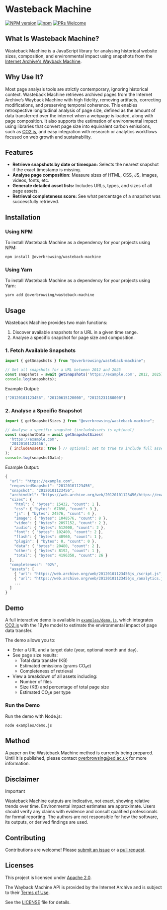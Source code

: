 # Wasteback Machine

[![NPM version](https://img.shields.io/npm/v/@overbrowsing/wasteback-machine.svg)](https://www.npmjs.com/package/@overbrowsing/wasteback-machine)
[![npm](https://img.shields.io/npm/dt/@overbrowsing/wasteback-machine.svg)](https://www.npmtrends.com/@overbrowsing/wasteback-machine)
[![PRs Welcome](https://img.shields.io/badge/PRs-welcome-brightgreen.svg)](https://egghead.io/courses/how-to-contribute-to-an-open-source-project-on-github)

## What Is Wasteback Machine?

Wasteback Machine is a JavaScript library for analysing historical website sizes, composition, and environmental impact using snapshots from the [Internet Archive's Wayback Machine](https://web.archive.org).

## Why Use It?

Most page analysis tools are strictly contemporary, ignoring historical context. Wasteback Machine retrieves archived pages from the Internet Archive’s Wayback Machine with high fidelity, removing artifacts, correcting modifications, and preserving temporal coherence. This enables retrospective longitudinal analysis of page size, defined as the amount of data transferred over the internet when a webpage is loaded, along with page composition. It also supports the estimation of environmental impact using libraries that convert page size into equivalent carbon emissions, such as [CO2.js](https://developers.thegreenwebfoundation.org/co2js/overview), and easy integration with research or analytics workflows focused on web growth and sustainability.

## Features

- **Retrieve snapshots by date or timespan:** Selects the nearest snapshot if the exact timestamp is missing.
- **Analyse page composition:** Measure sizes of HTML, CSS, JS, images, videos, fonts, etc.
- **Generate detailed asset lists:** Includes URLs, types, and sizes of all page assets.
- **Retrieval completeness score:** See what percentage of a snapshot was successfully retrieved.

## Installation

### Using NPM

To install Wasteback Machine as a dependency for your projects using NPM:

```sh
npm install @overbrowsing/wasteback-machine
```

### Using Yarn

To install Wasteback Machine as a dependency for your projects using Yarn:

```sh
yarn add @overbrowsing/wasteback-machine
```

## Usage

Wasteback Machine provides two main functions:

1. Discover available snapshots for a URL in a given time range.
2. Analyse a specific snapshot for page size and composition.

### 1. Fetch Available Snapshots

```javascript
import { getSnapshots } from "@overbrowsing/wasteback-machine";

// Get all snapshots for a URL between 2012 and 2025
const snapshots = await getSnapshots('https://example.com', 2012, 2025);
console.log(snapshots);
```

Example Output:

```javascript
["20120101123456", "20120615120000", "20121231180000"]
```

### 2. Analyse a Specific Snapshot

```javascript
import { getSnapshotSizes } from "@overbrowsing/wasteback-machine";

// Analyse a specific snapshot (includeAssets is optional)
const snapshotData = await getSnapshotSizes(
  'https://example.com',
  '20120101123456',
  { includeAssets: true } // optional: set to true to include full asset list
);
console.log(snapshotData);
```

Example Output:

```js
{
  "url": "https://example.com",
  "requestedSnapshot": "20120101123456",
  "snapshot": "20120101123456",
  "archiveUrl": "https://web.archive.org/web/20120101123456/https://example.com",
  "sizes": {
    "html": { "bytes": 15432, "count": 1 },
    "css": { "bytes": 67890, "count": 3 },
    "js": { "bytes": 24576, "count": 4 },
    "image": { "bytes": 1048576, "count": 8 },
    "video": { "bytes": 2097152, "count": 2 },
    "audio": { "bytes": 512000, "count": 2 },
    "font": { "bytes": 102400, "count": 2 },
    "flash": { "bytes": 40960, "count": 1 },
    "plugin": { "bytes": 0, "count": 0 },
    "data": { "bytes": 20480, "count": 2 },
    "other": { "bytes": 8192, "count": 1 },
    "total": { "bytes": 4196358, "count": 26 }
  },
  "completeness": "92%",
  "assets": [
    { "url": "https://web.archive.org/web/20120101123456js_/script.js", "type": "js", "size": 10240 },
    { "url": "https://web.archive.org/web/20120101123456js_/analytics.js", "type": "js", "size": 14336 },
    ...
  ]
}
```

## Demo

A full interactive demo is available in [`examples/demo.js`](examples/demo.js), which integrates [CO2.js](https://developers.thegreenwebfoundation.org/co2js/overview) with the 1Byte model to estimate the environmental impact of page data transfer.

The demo allows you to:
- Enter a URL and a target date (year, optional month and day).
- See page size results:
  - Total data transfer (KB)
  - Estimated emissions (grams CO₂e)
  - Completeness of retrieval
- View a breakdown of all assets including:
  - Number of files
  - Size (KB) and percentage of total page size
  - Estimated CO₂e per type

### Run the Demo

Run the demo with Node.js:

```bash
node examples/demo.js
```

## Method

A paper on the Wasteback Machine method is currently being prepared. Until it is published, please contact overbrowsing@ed.ac.uk for more information.

## Disclaimer 

> [!IMPORTANT]  
> Wasteback Machine outputs are indicative, not exact, showing relative trends over time. Environmental impact estimates are approximate. Users should verify any claims with evidence and consult qualified professionals for formal reporting. The authors are not responsible for how the software, its outputs, or derived findings are used.

## Contributing

Contributions are welcome! Please [submit an issue](https://github.com/overbrowsing/wasteback-machine/issues) or a [pull request](https://github.com/overbrowsing/wasteback-machine/pulls).

## Licenses

This project is licensed under [Apache 2.0](https://tldrlegal.com/license/apache-license-2.0-(apache-2.0)).

The Wayback Machine API is provided by the Internet Archive and is subject to their [Terms of Use](https://archive.org/about/terms).

See the [LICENSE](/LICENSE) file for details.